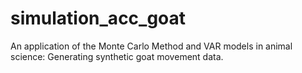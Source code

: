 # simulation_acc_goat
An application of the Monte Carlo Method and VAR models in animal science: Generating synthetic goat movement data.
